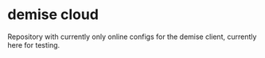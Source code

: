 # demise cloud
Repository with currently only online configs for the demise client, currently here for testing.
